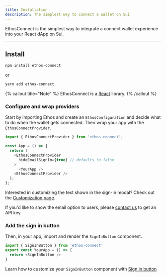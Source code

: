 ```yaml
---
title: Installation
description: The simplest way to connect a wallet on Sui
---
```


EthosConnect is the simplest way to integrate a connect wallet experience into your React dApp on Sui.

---

## Install

```bash
npm install ethos-connect
```

or

```bash
yarn add ethos-connect
```

{% callout title="Note" %}
EthosConnect is a [React](https://reactjs.org/) library.
{% /callout %}

### Configure and wrap providers

Start by importing Ethos and create an `EthosConfiguration` and decide what to do when the wallet gets connected. Then wrap your app with the `EthosConnectProvider`.

```js
import { EthosConnectProvider } from 'ethos-connect';

const App = () => {
  return (
    <EthosConnectProvider
      hideEmailSignIn={true} // defaults to false
    >
      <YourApp />
    <EthosConnectProvider />
  );
};
```

Interested in customizing the text shown in the sign-in modal? Check out the [Customization page](customization).

If you'd like to show the email option to users, please [contact us](mailto:support@ethoswallet.xyz) to get an API key.

### Add the sign in button

Then, in your app, import and render the `SignInButton` component.

```js
import { SignInButton } from 'ethos-connect'
export const YourApp = () => {
  return <SignInButton />
}
```

Learn how to customize your `SignInButton` component with [Sign in button](sign-in-button)
